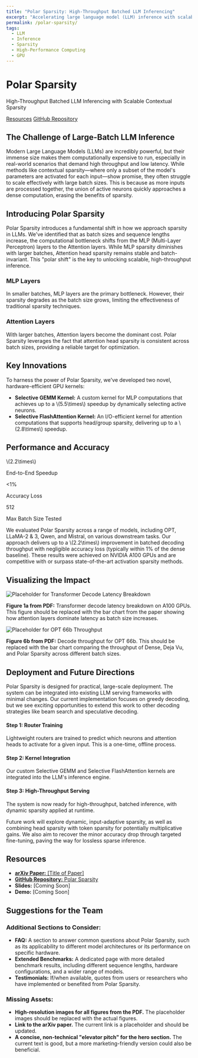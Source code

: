 ```yaml
---
title: "Polar Sparsity: High-Throughput Batched LLM Inferencing"
excerpt: "Accelerating large language model (LLM) inference with scalable contextual sparsity, achieving up to 2.2x speedups."
permalink: /polar-sparsity/
tags:
  - LLM
  - Inference
  - Sparsity
  - High-Performance Computing
  - GPU
---
```


<div class="polar-hero">
  <h1>Polar Sparsity</h1>
  <p class="polar-subtitle">High-Throughput Batched LLM Inferencing with Scalable Contextual Sparsity</p>
  <a href="#resources" class="btn btn--primary">Resources</a>
  <a href="https://github.com/susavlsh10/Polar-Sparsity" class="btn">GitHub Repository</a>
</div>

<div class="polar-section">
  <h2>The Challenge of Large-Batch LLM Inference</h2>
  <p>Modern Large Language Models (LLMs) are incredibly powerful, but their immense size makes them computationally expensive to run, especially in real-world scenarios that demand high throughput and low latency. While methods like contextual sparsity—where only a subset of the model's parameters are activated for each input—show promise, they often struggle to scale effectively with large batch sizes. This is because as more inputs are processed together, the union of active neurons quickly approaches a dense computation, erasing the benefits of sparsity.</p>
</div>

<div class="polar-section">
  <h2>Introducing Polar Sparsity</h2>
  <p>Polar Sparsity introduces a fundamental shift in how we approach sparsity in LLMs. We've identified that as batch sizes and sequence lengths increase, the computational bottleneck shifts from the MLP (Multi-Layer Perceptron) layers to the Attention layers. While MLP sparsity diminishes with larger batches, Attention head sparsity remains stable and batch-invariant. This "polar shift" is the key to unlocking scalable, high-throughput inference.</p>

  <div class="card-deck">
    <div class="card">
      <h3>MLP Layers</h3>
      <p>In smaller batches, MLP layers are the primary bottleneck. However, their sparsity degrades as the batch size grows, limiting the effectiveness of traditional sparsity techniques.</p>
    </div>
    <div class="card">
      <h3>Attention Layers</h3>
      <p>With larger batches, Attention layers become the dominant cost. Polar Sparsity leverages the fact that attention head sparsity is consistent across batch sizes, providing a reliable target for optimization.</p>
    </div>
  </div>
</div>

<div class="polar-section">
  <h2>Key Innovations</h2>
  <p>To harness the power of Polar Sparsity, we've developed two novel, hardware-efficient GPU kernels:</p>
  <ul>
    <li><strong>Selective GEMM Kernel:</strong> A custom kernel for MLP computations that achieves up to a \(5.5\times\) speedup by dynamically selecting active neurons.</li>
    <li><strong>Selective FlashAttention Kernel:</strong> An I/O-efficient kernel for attention computations that supports head/group sparsity, delivering up to a \(2.8\times\) speedup.</li>
  </ul>
</div>

<div class="polar-section">
  <h2>Performance and Accuracy</h2>
  <div class="metric-tiles">
    <div class="tile">
      <p class="metric">\(2.2\times\)</p>
      <p class="label">End-to-End Speedup</p>
    </div>
    <div class="tile">
      <p class="metric">&lt;1%</p>
      <p class="label">Accuracy Loss</p>
    </div>
    <div class="tile">
      <p class="metric">512</p>
      <p class="label">Max Batch Size Tested</p>
    </div>
  </div>
  <p>We evaluated Polar Sparsity across a range of models, including OPT, LLaMA-2 & 3, Qwen, and Mistral, on various downstream tasks. Our approach delivers up to a \(2.2\times\) improvement in batched decoding throughput with negligible accuracy loss (typically within 1% of the dense baseline). These results were achieved on NVIDIA A100 GPUs and are competitive with or surpass state-of-the-art activation sparsity methods.</p>
</div>

<div class="polar-section">
  <h2>Visualizing the Impact</h2>
  <div class="figure-grid">
    <div class="figure">
      <img src="/images/polar-sparsity/placeholder.png" alt="Placeholder for Transformer Decode Latency Breakdown">
      <p class="caption"><strong>Figure 1a from PDF:</strong> Transformer decode latency breakdown on A100 GPUs. This figure should be replaced with the bar chart from the paper showing how attention layers dominate latency as batch size increases.</p>
    </div>
    <div class="figure">
      <img src="/images/polar-sparsity/placeholder.png" alt="Placeholder for OPT 66b Throughput">
      <p class="caption"><strong>Figure 6b from PDF:</strong> Decode throughput for OPT 66b. This should be replaced with the bar chart comparing the throughput of Dense, Deja Vu, and Polar Sparsity across different batch sizes.</p>
    </div>
  </div>
</div>

<div class="polar-section">
  <h2>Deployment and Future Directions</h2>
  <p>Polar Sparsity is designed for practical, large-scale deployment. The system can be integrated into existing LLM serving frameworks with minimal changes. Our current implementation focuses on greedy decoding, but we see exciting opportunities to extend this work to other decoding strategies like beam search and speculative decoding.</p>

  <div class="timeline">
    <div class="timeline-item">
      <h4>Step 1: Router Training</h4>
      <p>Lightweight routers are trained to predict which neurons and attention heads to activate for a given input. This is a one-time, offline process.</p>
    </div>
    <div class="timeline-item">
      <h4>Step 2: Kernel Integration</h4>
      <p>Our custom Selective GEMM and Selective FlashAttention kernels are integrated into the LLM's inference engine.</p>
    </div>
    <div class="timeline-item">
      <h4>Step 3: High-Throughput Serving</h4>
      <p>The system is now ready for high-throughput, batched inference, with dynamic sparsity applied at runtime.</p>
    </div>
  </div>

  <p>Future work will explore dynamic, input-adaptive sparsity, as well as combining head sparsity with token sparsity for potentially multiplicative gains. We also aim to recover the minor accuracy drop through targeted fine-tuning, paving the way for lossless sparse inference.</p>
</div>

<div id="resources" class="polar-section">
  <h2>Resources</h2>
  <ul>
    <li><a href="[Link to arXiv paper]"><strong>arXiv Paper:</strong> [Title of Paper]</a></li>
    <li><a href="https://github.com/susavlsh10/Polar-Sparsity"><strong>GitHub Repository:</strong> Polar Sparsity</a></li>
    <li><strong>Slides:</strong> [Coming Soon]</li>
    <li><strong>Demo:</strong> [Coming Soon]</li>
  </ul>
</div>

<div class="polar-section">
  <h2>Suggestions for the Team</h2>
  <h3>Additional Sections to Consider:</h3>
  <ul>
    <li><strong>FAQ:</strong> A section to answer common questions about Polar Sparsity, such as its applicability to different model architectures or its performance on specific hardware.</li>
    <li><strong>Extended Benchmarks:</strong> A dedicated page with more detailed benchmark results, including different sequence lengths, hardware configurations, and a wider range of models.</li>
    <li><strong>Testimonials:</strong> If/when available, quotes from users or researchers who have implemented or benefited from Polar Sparsity.</li>
  </ul>
  <h3>Missing Assets:</h3>
  <ul>
    <li><strong>High-resolution images for all figures from the PDF.</strong> The placeholder images should be replaced with the actual figures.</li>
    <li><strong>Link to the arXiv paper.</strong> The current link is a placeholder and should be updated.</li>
    <li><strong>A concise, non-technical "elevator pitch" for the hero section.</strong> The current text is good, but a more marketing-friendly version could also be beneficial.</li>
  </ul>
</div>